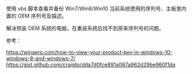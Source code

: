 使用 vbs 脚本查看并备份 Win7/Win8/Win10 当前系统使用的序列号、主板里内置的 OEM 序列号及描述。

解决预装 OEM 系统的电脑，在重装系统后找不到原来序列号的问题。

参考：

https://winaero.com/how-to-view-your-product-key-in-windows-10-windows-8-and-windows-7/
https://gist.github.com/craigtp/dda7d0fce891a087a962d29be960f1da

